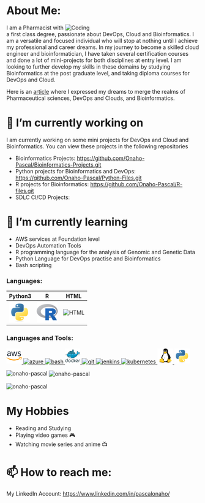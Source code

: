 
# About Me:
<img align="right" alt="Coding" width="350" src="https://miro.medium.com/v2/resize:fit:679/1*4tE7F0My_RYbNYxHL6I4wQ.gif">
I am a Pharmacist with a first class degree, passionate about DevOps, Cloud and Bioinformatics. I am a versatile and focused individual who will stop at nothing until I achieve my professional and career dreams. In my journey to become a skilled cloud engineer and bioinformatician, I have taken several certification courses and done a lot of mini-projects for both disciplines at entry level. I am looking to further develop my skills in these domains by studying Bioinformatics at the post graduate level, and taking diploma courses for DevOps and Cloud.  
  
  Here is an [article](https://medium.com/@pascalonaho/a-profound-epiphany-my-journey-to-merge-pharmaceutical-sciences-bioinformatics-and-devops-c1c0d8da2a6d) where I expressed my dreams to merge the realms of Pharmaceutical sciences, DevOps and Clouds, and Bioinformatics.


# 🔭 I’m currently working on
I am currently working on some mini projects for DevOps and Cloud and Bioinformatics. You can view these projects in the following repositories  
* Bioinformatics Projects: https://github.com/Onaho-Pascal/Bioinformatics-Projects.git
* Python projects for Bioinformatics and DevOps: https://github.com/Onaho-Pascal/Python-Files.git
* R projects for Bioinformatics: https://github.com/Onaho-Pascal/R-files.git
* SDLC CI/CD Projects:
# 🌱 I’m currently learning    
* AWS services at Foundation level
* DevOps Automation Tools
* R programming language for the analysis of Genomic and Genetic Data
* Python Language for DevOps practise and Bioinformatics
* Bash scripting

### Languages:
| Python3 | R | HTML |
|----------|-----|-----|
|  <img src="https://github.com/devicons/devicon/blob/master/icons/python/python-original.svg" title="Python"  alt="Python" width="55" height="55"/> | <img src="https://github.com/devicons/devicon/blob/master/icons/R/R-original.svg" title="R"  alt="R" width="55" height="55"/> | <img src="https://github.com/devicons/devicon/blob/master/icons/HTML/HTML-original.svg" title="HTML"  alt="HTML" width="55" height="55"/>

<h3 align="left">Languages and Tools:</h3>
<p align="left"> <a href="https://aws.amazon.com" target="_blank" rel="noreferrer"> <img src="https://raw.githubusercontent.com/devicons/devicon/master/icons/amazonwebservices/amazonwebservices-original-wordmark.svg" alt="aws" width="40" height="40"/> </a> <a href="https://azure.microsoft.com/en-in/" target="_blank" rel="noreferrer"> <img src="https://www.vectorlogo.zone/logos/microsoft_azure/microsoft_azure-icon.svg" alt="azure" width="40" height="40"/> </a> <a href="https://www.gnu.org/software/bash/" target="_blank" rel="noreferrer"> <img src="https://www.vectorlogo.zone/logos/gnu_bash/gnu_bash-icon.svg" alt="bash" width="40" height="40"/> </a> <a href="https://www.docker.com/" target="_blank" rel="noreferrer"> <img src="https://raw.githubusercontent.com/devicons/devicon/master/icons/docker/docker-original-wordmark.svg" alt="docker" width="40" height="40"/> </a> <a href="https://git-scm.com/" target="_blank" rel="noreferrer"> <img src="https://www.vectorlogo.zone/logos/git-scm/git-scm-icon.svg" alt="git" width="40" height="40"/> </a> <a href="https://www.jenkins.io" target="_blank" rel="noreferrer"> <img src="https://www.vectorlogo.zone/logos/jenkins/jenkins-icon.svg" alt="jenkins" width="40" height="40"/> </a> <a href="https://kubernetes.io" target="_blank" rel="noreferrer"> <img src="https://www.vectorlogo.zone/logos/kubernetes/kubernetes-icon.svg" alt="kubernetes" width="40" height="40"/> </a> <a href="https://www.linux.org/" target="_blank" rel="noreferrer"> <img src="https://raw.githubusercontent.com/devicons/devicon/master/icons/linux/linux-original.svg" alt="linux" width="40" height="40"/> </a> <a href="https://www.python.org" target="_blank" rel="noreferrer"> <img src="https://raw.githubusercontent.com/devicons/devicon/master/icons/python/python-original.svg" alt="python" width="40" height="40"/> </a> </p>

<p><img align="left" src="https://github-readme-stats.vercel.app/api/top-langs?username=onaho-pascal&show_icons=true&locale=en&layout=compact" alt="onaho-pascal" /></p>

<p>&nbsp;<img align="center" src="https://github-readme-stats.vercel.app/api?username=onaho-pascal&show_icons=true&locale=en" alt="onaho-pascal" /></p>

<p><img align="center" src="https://github-readme-streak-stats.herokuapp.com/?user=onaho-pascal&" alt="onaho-pascal" /></p>


# My Hobbies
* Reading and Studying
* Playing video games 🎮
* Watching movie series and anime 📺
# 📫 How to reach me:
My LinkedIn Account: https://www.linkedin.com/in/pascalonaho/
